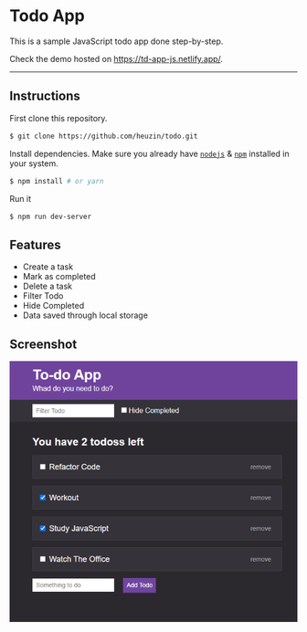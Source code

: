 # Todo App

This is a sample JavaScript todo app done step-by-step.

Check the demo hosted on https://td-app-js.netlify.app/.

---

## Instructions

First clone this repository.
```bash
$ git clone https://github.com/heuzin/todo.git
```

Install dependencies. Make sure you already have [`nodejs`](https://nodejs.org/en/) & [`npm`](https://www.npmjs.com/) installed in your system.
```bash
$ npm install # or yarn
```

Run it
```bash
$ npm run dev-server
```


## Features

- Create a task
- Mark as completed
- Delete a task
- Filter Todo
- Hide Completed
- Data saved through local storage


## Screenshot

![GitHub Logo](/public/images/app-image.png)